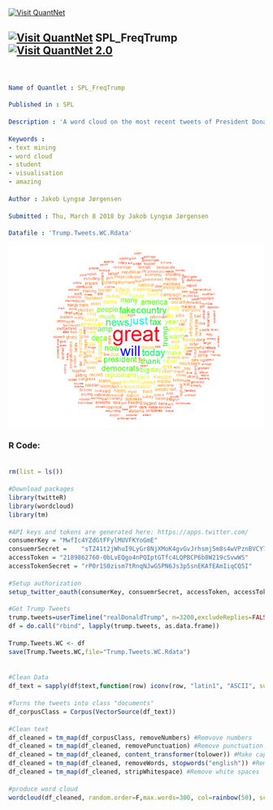 
[<img src="https://github.com/QuantLet/Styleguide-and-FAQ/blob/master/pictures/banner.png" width="888" alt="Visit QuantNet">](http://quantlet.de/)

## [<img src="https://github.com/QuantLet/Styleguide-and-FAQ/blob/master/pictures/qloqo.png" alt="Visit QuantNet">](http://quantlet.de/) **SPL_FreqTrump** [<img src="https://github.com/QuantLet/Styleguide-and-FAQ/blob/master/pictures/QN2.png" width="60" alt="Visit QuantNet 2.0">](http://quantlet.de/)

```yaml


Name of Quantlet : SPL_FreqTrump

Published in : SPL

Description : 'A word cloud on the most recent tweets of President Donald Trump from the 8th of March and 5 months back'

Keywords : 
- text mining
- word cloud
- student
- visualisation
- amazing

Author : Jakob Lyngsø Jørgensen

Submitted : Thu, March 8 2018 by Jakob Lyngsø Jørgensen

Datafile : 'Trump.Tweets.WC.Rdata'

```

![Picture1](SPL_WordCloud.png)


### R Code:
```r

rm(list = ls())

#Download packages
library(twitteR)
library(wordcloud)
library(tm)

#API keys and tokens are generated here: https://apps.twitter.com/
consumerKey = "MwfIc4YZdGtFFylMUVFKYoGmE"
consuemrSecret =	"sTZ41t2jWhuI9LyGr8NjXMoK4gvGvJrhsmj5m8s4wVPznBVCY7"
accessToken = "2189862760-0bLvEQgo4nPQIptGTfc4LQPBCP6b8W219cSvwWS"
accessTokenSecret = "rP0r1S0zism7tRnqNJwGSPN6Js3p5snEKAfEAmIiqCQ5I"

#Setup authorization
setup_twitter_oauth(consumerKey, consuemrSecret, accessToken, accessTokenSecret)

#Get Trump Tweets
trump.tweets=userTimeline("realDonaldTrump", n=3200,excludeReplies=FALSE,includeRts=FALSE)
df = do.call("rbind", lapply(trump.tweets, as.data.frame))

Trump.Tweets.WC <- df
save(Trump.Tweets.WC,file="Trump.Tweets.WC.Rdata")


#Clean Data
df_text = sapply(df$text,function(row) iconv(row, "latin1", "ASCII", sub=""))

#Turns the tweets into class "documents"
df_corpusClass = Corpus(VectorSource(df_text))

#Clean text
df_cleaned = tm_map(df_corpusClass, removeNumbers) #Remvove numbers
df_cleaned = tm_map(df_cleaned, removePunctuation) #Remove punctuation
df_cleaned = tm_map(df_cleaned, content_transformer(tolower)) #Make capitalized letters lower case
df_cleaned = tm_map(df_cleaned, removeWords, stopwords("english")) #Remove most common english words
df_cleaned = tm_map(df_cleaned, stripWhitespace) #Remove white spaces

#produce word cloud
wordcloud(df_cleaned, random.order=F,max.words=300, col=rainbow(50), scale=c(4,0.5))
